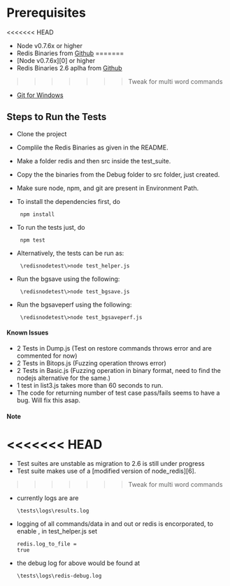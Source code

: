 # Prerequisites
<<<<<<< HEAD
* Node v0.7.6x or higher
* Redis Binaries from [Github][1]
=======
* [Node v0.7.6x][0] or higher
* Redis Binaries 2.6 aplha from [Github][1]
>>>>>>> Tweak for multi word commands
* [Git for Windows][2]

## Steps to Run the Tests
- Clone the project
- Complile the Redis Binaries as given in the README.
- Make a folder redis and then src inside the test_suite.
- Copy the the binaries from the Debug folder to src folder, just created.
- Make sure node, npm, and git are present in Environment Path.
- To install the dependencies first, do
	 <pre><code> npm install </code></pre>
- To run the tests just, do
	 <pre><code> npm test </code></pre>

- Alternatively, the tests can be run as:
	 <pre><code> \redisnodetest\>node test_helper.js </code></pre>
	 
- Run the bgsave using the following:
	<pre><code> \redisnodetest\>node test_bgsave.js </code></pre>

- Run the bgsaveperf using the following:
	<pre><code> \redisnodetest\>node test_bgsaveperf.js </code></pre>


#### Known Issues
- 2 Tests in Dump.js (Test on restore commands throws error and are commented for now)
- 2 Tests in Bitops.js (Fuzzing operation throws error)
- 2 Tests in Basic.js (Fuzzing operation in binary format, need to find the nodejs alternative for the same.)
- 1 test in list3.js takes more than 60 seconds to run.
- The code for returning number of test case pass/fails seems to have a bug. Will fix this asap.

#### Note
<<<<<<< HEAD
=======
- Test suites are unstable as migration to 2.6 is still under progress 
- Test suite makes use of a [modified version of node_redis][6].
>>>>>>> Tweak for multi word commands
- currently logs are are <pre><code>\tests\logs\results.log</code></pre>
- logging of all commands/data in and out or redis is encorporated, to enable , in test_helper.js set <pre><code>redis.log_to_file = true</code></pre>
- the debug log for above would be found at <pre><code>\tests\logs\redis-debug.log</code></pre>

[1]: https://github.com/MSOpenTech/redis
[2]: http://code.google.com/p/msysgit/downloads/list?q=full+installer+official+git
